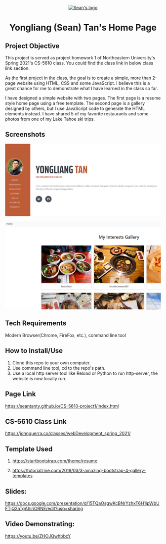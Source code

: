 <p align="center">
  <a href="https://seantanty.github.io/CS-5610-project1/index.html">
    <img src="https://drive.google.com/uc?export=view&id=16q_tfxofJm56KcyXNGMMzLC78FwZSJfP" alt="Sean's logo" width="200" height="165">
  </a>
</p>

<h1 align="center">Yongliang (Sean) Tan's Home Page</h1>

## Project Objective

This project is served as project homework 1 of Northeastern University's Spring 2021's CS-5610 class. You could find the class link in below class link section.

As the first project in the class, the goal is to create a simple, more than 2-page website using HTML, CSS and some JavaScript. I believe this is a great chance for me to demonstrate what I have learned in the class so far.

I have designed a simple website with two pages. The first page is a resume style home page using a free template. The second page is a gallery designed by others, but I use JavaScript code to generate the HTML elements instead. I have shared 5 of my favorite restaurants and some photos from one of my Lake Tahoe ski trips.

## Screenshots

![Image](screenshot1.PNG)

![Image](screenshot2.PNG)

## Tech Requirements

Modern Browser(Chrome, FireFox, etc.), command line tool

## How to Install/Use
1. Clone this repo to your own computer.
2. Use command line tool, cd to the repo's path.
3. Use a local http server tool like Reload or Python to run http-server, the website is now locally run.

## Page Link

https://seantanty.github.io/CS-5610-project1/index.html

## CS-5610 Class Link

https://johnguerra.co/classes/webDevelopment_spring_2021/

## Template Used

1. https://startbootstrap.com/theme/resume

2. https://tutorialzine.com/2018/03/3-amazing-bootstrap-4-gallery-templates


## Slides: 

https://docs.google.com/presentation/d/15TQaOsgwKcBNrYzhxT6H1ipWbUFTjQ2aTgAhiriORNE/edit?usp=sharing

## Video Demonstrating: 

https://youtu.be/ZHOJQwhbbcY
